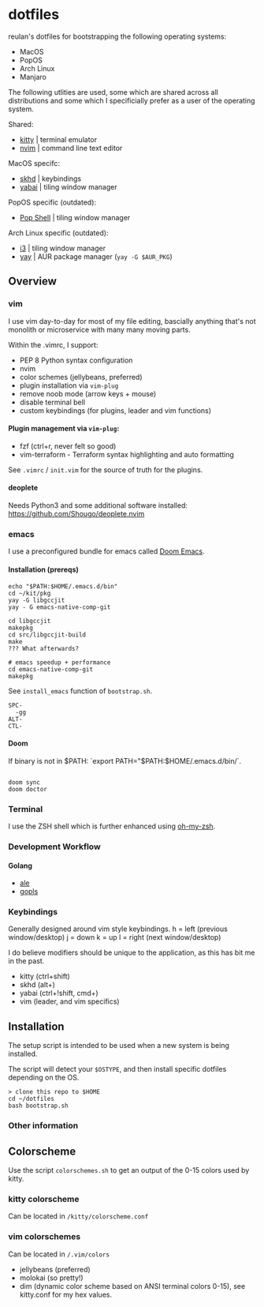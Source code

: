 # dotfiles

reulan's dotfiles for bootstrapping the following operating systems:
- MacOS
- PopOS
- Arch Linux
- Manjaro

The following utlities are used, some which are shared across all distributions and some which I specificially prefer as a user of the operating system.

Shared:
- [kitty](https://github.com/kovidgoyal/kitty) | terminal emulator
- [nvim](https://www.vim.org/) | command line text editor

MacOS specifc:
- [skhd](https://github.com/koekeishiya/skhd) | keybindings
- [yabai](https://github.com/koekeishiya/yabai) | tiling window manager

PopOS specific (outdated):
- [Pop Shell](https://github.com/pop-os/shell) | tiling window manager

Arch Linux specific (outdated):
- [i3](https://i3wm.org/) | tiling window manager 
- [yay](https://github.com/Jguer/yay) | AUR package manager (`yay -G $AUR_PKG`)

## Overview
### vim
I use vim day-to-day for most of my file editing, bascially anything that's not monolith or microservice with many many moving parts.

Within the .vimrc, I support:
* PEP 8 Python syntax configuration
* nvim
* color schemes (jellybeans, preferred)
* plugin installation via `vim-plug`
* remove noob mode (arrow keys + mouse)
* disable terminal bell
* custom keybindings (for plugins, leader and vim functions)

#### Plugin management via `vim-plug`:
* fzf (ctrl+r, never felt so good)
* vim-terraform - Terraform syntax highlighting and auto formatting

See `.vimrc` / `init.vim` for the source of truth for the plugins.

#### deoplete
Needs Python3 and some additional software installed:
https://github.com/Shougo/deoplete.nvim

### emacs
I use a preconfigured bundle for emacs called [Doom Emacs](https://github.com/hlissner/doom-emacs).

#### Installation (prereqs)
```
echo "$PATH:$HOME/.emacs.d/bin"
cd ~/kit/pkg
yay -G libgccjit
yay - G emacs-native-comp-git

cd libgccjit
makepkg
cd src/libgccjit-build
make
??? What afterwards?

# emacs speedup + performance
cd emacs-native-comp-git
makepkg
```
See `install_emacs` function of `bootstrap.sh`.

```
SPC-
  -gg
ALT-
CTL-
```

#### Doom
If binary is not in $PATH:
`export PATH="$PATH:$HOME/.emacs.d/bin/`.
```

doom sync
doom doctor
```

### Terminal
I use the ZSH shell which is further enhanced using [oh-my-zsh](https://github.com/robbyrussell/oh-my-zsh).

### Development Workflow
#### Golang
- [ale](https://github.com/dense-analysis/ale)
- [gopls](https://github.com/golang/tools/blob/master/gopls/README.md)

### Keybindings
Generally designed around vim style keybindings.
h = left (previous window/desktop)
j = down
k = up
l = right (next window/desktop)

I do believe modifiers should be unique to the application, as this has bit me in the past.

* kitty (ctrl+shift)
* skhd (alt+)
* yabai (ctrl+!shift, cmd+)
* vim (leader, and vim specifics)

## Installation
The setup script is intended to be used when a new system is being installed. 

The script will detect your `$OSTYPE`, and then install specific dotfiles depending on the OS.
```
> clone this repo to $HOME
cd ~/dotfiles
bash bootstrap.sh
```

### Other information
## Colorscheme
Use the script `colorschemes.sh` to get an output of the 0-15 colors used by kitty.

### kitty colorscheme
Can be located in `/kitty/colorscheme.conf`

### vim colorschemes
Can be located in `/.vim/colors`
- jellybeans (preferred)
- molokai (so pretty!)
- dim (dynamic color scheme based on ANSI terminal colors 0-15), see kitty.conf for my hex values.
